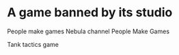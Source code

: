 # A game banned by its studio

People make games
Nebula channel
People Make Games

Tank tactics game